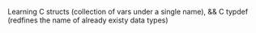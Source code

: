 Learning C structs (collection of vars under a single name), && C typdef (redfines the name of already existy data types)
